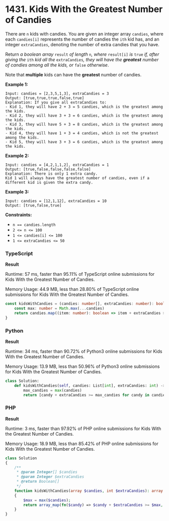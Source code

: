 # 1431. Kids With the Greatest Number of Candies

There are `n` kids with candies. You are given an integer array `candies`, where each `candies[i]` represents the number of candies the `ith` kid has, and an integer `extraCandies`, denoting the number of extra candies that you have.

Return _a boolean array_ `result` _of length_ `n`_, where_ `result[i]` _is_ `true` _if, after giving the_ `ith` _kid all the_ `extraCandies`_, they will have the **greatest** number of candies among all the kids, or_ `false` _otherwise_.

Note that **multiple** kids can have the **greatest** number of candies.

**Example 1:**

```
Input: candies = [2,3,5,1,3], extraCandies = 3
Output: [true,true,true,false,true] 
Explanation: If you give all extraCandies to:
- Kid 1, they will have 2 + 3 = 5 candies, which is the greatest among the kids.
- Kid 2, they will have 3 + 3 = 6 candies, which is the greatest among the kids.
- Kid 3, they will have 5 + 3 = 8 candies, which is the greatest among the kids.
- Kid 4, they will have 1 + 3 = 4 candies, which is not the greatest among the kids.
- Kid 5, they will have 3 + 3 = 6 candies, which is the greatest among the kids.
```

**Example 2:**

```
Input: candies = [4,2,1,1,2], extraCandies = 1
Output: [true,false,false,false,false] 
Explanation: There is only 1 extra candy.
Kid 1 will always have the greatest number of candies, even if a different kid is given the extra candy.
```

**Example 3:**

```
Input: candies = [12,1,12], extraCandies = 10
Output: [true,false,true]
```

**Constraints:**

* `n == candies.length`
* `2 <= n <= 100`
* `1 <= candies[i] <= 100`
* `1 <= extraCandies <= 50`

### TypeScript

**Result**

Runtime: 57 ms, faster than 95.11% of TypeScript online submissions for Kids With the Greatest Number of Candies.

Memory Usage: 44.9 MB, less than 28.80% of TypeScript online submissions for Kids With the Greatest Number of Candies.

```typescript
const kidsWithCandies = (candies: number[], extraCandies: number): boolean[] => {
    const max: number = Math.max(...candies)
    return candies.map((item: number): boolean => item + extraCandies >= max)
}
```

### Python

**Result**

Runtime: 34 ms, faster than 90.72% of Python3 online submissions for Kids With the Greatest Number of Candies.

Memory Usage: 13.9 MB, less than 50.96% of Python3 online submissions for Kids With the Greatest Number of Candies.

```python
class Solution:
    def kidsWithCandies(self, candies: List[int], extraCandies: int) -> List[bool]:
        max_candies = max(candies)
        return [candy + extraCandies >= max_candies for candy in candies]
```

### PHP

**Result**

Runtime: 3 ms, faster than 97.92% of PHP online submissions for Kids With the Greatest Number of Candies.

Memory Usage: 18.9 MB, less than 85.42% of PHP online submissions for Kids With the Greatest Number of Candies.

```php
class Solution
{
    /**
     * @param Integer[] $candies
     * @param Integer $extraCandies
     * @return Boolean[]
     */
    function kidsWithCandies(array $candies, int $extraCandies): array
    {
        $max = max($candies);
        return array_map(fn($candy) => $candy + $extraCandies >= $max, $candies);
    }
}
```
